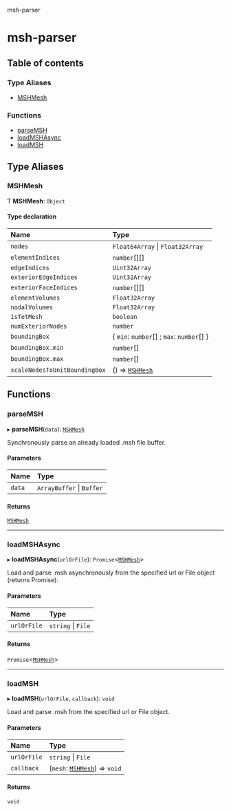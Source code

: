 msh-parser

# msh-parser

## Table of contents

### Type Aliases

- [MSHMesh](README.md#mshmesh)

### Functions

- [parseMSH](README.md#parsemsh)
- [loadMSHAsync](README.md#loadmshasync)
- [loadMSH](README.md#loadmsh)

## Type Aliases

### MSHMesh

Ƭ **MSHMesh**: `Object`

#### Type declaration

| Name | Type |
| :------ | :------ |
| `nodes` | `Float64Array` \| `Float32Array` |
| `elementIndices` | `number`[][] |
| `edgeIndices` | `Uint32Array` |
| `exteriorEdgeIndices` | `Uint32Array` |
| `exteriorFaceIndices` | `number`[][] |
| `elementVolumes` | `Float32Array` |
| `nodalVolumes` | `Float32Array` |
| `isTetMesh` | `boolean` |
| `numExteriorNodes` | `number` |
| `boundingBox` | { `min`: `number`[] ; `max`: `number`[]  } |
| `boundingBox.min` | `number`[] |
| `boundingBox.max` | `number`[] |
| `scaleNodesToUnitBoundingBox` | () => [`MSHMesh`](README.md#mshmesh) |

## Functions

### parseMSH

▸ **parseMSH**(`data`): [`MSHMesh`](README.md#mshmesh)

Synchronously parse an already loaded .msh file buffer.

#### Parameters

| Name | Type |
| :------ | :------ |
| `data` | `ArrayBuffer` \| `Buffer` |

#### Returns

[`MSHMesh`](README.md#mshmesh)

___

### loadMSHAsync

▸ **loadMSHAsync**(`urlOrFile`): `Promise`<[`MSHMesh`](README.md#mshmesh)\>

Load and parse .msh asynchronously from the specified url or File object (returns Promise).

#### Parameters

| Name | Type |
| :------ | :------ |
| `urlOrFile` | `string` \| `File` |

#### Returns

`Promise`<[`MSHMesh`](README.md#mshmesh)\>

___

### loadMSH

▸ **loadMSH**(`urlOrFile`, `callback`): `void`

Load and parse .msh from the specified url or File object.

#### Parameters

| Name | Type |
| :------ | :------ |
| `urlOrFile` | `string` \| `File` |
| `callback` | (`mesh`: [`MSHMesh`](README.md#mshmesh)) => `void` |

#### Returns

`void`
